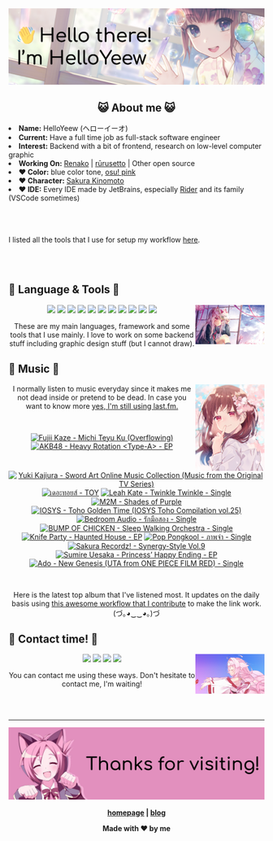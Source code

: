 <img src="welcome-banner.png" alt="Welcome!">

<h2 align="center">😺 About me 😺</h2> 
<!-- <href="https://music.apple.com/profile/HelloYeew"><img src="https://music-profile.rayriffy.com/theme/light.svg?uid=000318.14c819f20852410f9dbc0d2a5438f62b.0716" width="27%" align="right"></href> -->
<li><b>Name:</b> HelloYeew (ヘローイーオ)</li>
<li><b>Current:</b> Have a full time job as full-stack software engineer</li>
<li><b>Interest:</b> Backend with a bit of frontend, research on low-level computer graphic</li>
<li><b>Working On:</b> <a href="https://github.com/HelloYeew/renako">Renako</a> | <a href="https://github.com/Rurusetto/rurusetto">rūrusetto</a> | Other open source</li>
<li><b>❤️ Color:</b> blue color tone, <a href="https://www.color-hex.com/color-palette/104633">osu! pink</a></li>
<li><b>❤️ Character:</b> <a href="https://ccsakura.fandom.com/wiki/Sakura_Kinomoto">Sakura Kinomoto</a></li>
<li><b>❤️ IDE:</b> Every IDE made by JetBrains, especially <a href="https://www.jetbrains.com/rider/">Rider</a> and its family</li> (VSCode sometimes)
<br>
<br>
<br>
<br>

<p>I listed all the tools that I use for setup my workflow <a href="https://github.com/HelloYeew/workflow-setup">here</a>.</p>

<br>
<br>

## 📇 Language & Tools 📇

<img src="knowledge-pic.png" width="27%" align="right">
<p align="center"><img src="https://img.shields.io/badge/-python-3776AB.svg?&style=for-the-badge&logo=python&logoColor=white"/> <img src="https://img.shields.io/badge/-django-092E20.svg?&style=for-the-badge&logo=django&logoColor=white"/> <img src="https://img.shields.io/badge/-csharp-239120.svg?&style=for-the-badge&logo=csharp&logoColor=white"/> <img src="https://img.shields.io/badge/-javascript-F7DF1E.svg?&style=for-the-badge&logo=javascript&logoColor=black"/> <img src="https://img.shields.io/badge/-typescript-3178C6.svg?&style=for-the-badge&logo=typescript&logoColor=white"/> <img src="https://img.shields.io/badge/java-007396.svg?&style=for-the-badge&logo=java&logoColor=white"/> <img src="https://img.shields.io/badge/-html5-E34F26.svg?&style=for-the-badge&logo=html5&logoColor=white"/> <img src="https://img.shields.io/badge/-css3-1572B6.svg?&style=for-the-badge&logo=css3&logoColor=white"/> <img src="https://img.shields.io/badge/-nginx-009639.svg?&style=for-the-badge&logo=nginx&logoColor=white"/> <img src="https://img.shields.io/badge/-svelte-FF3E00.svg?&style=for-the-badge&logo=svelte&logoColor=white"/> <img src="https://img.shields.io/badge/-tailwind CSS-06B6D4.svg?&style=for-the-badge&logo=Tailwind CSS&logoColor=white"/>

<p align="center">These are my main languages, framework and some tools that I use mainly. I love to work on some backend stuff including graphic design stuff (but I cannot draw).</p>

## 🎵 Music 🎵

<img src="music-pic.png" width="27%" align="right">

<p align="center">I normally listen to music everyday since it makes me not dead inside or pretend to be dead. In case you want to know more <a href="https://www.last.fm/user/HelloYeew">yes, I'm still using last.fm.</p>
  
<br>

<!-- lastfm -->
<p align="center"><a href="https://www.last.fm/music/Fujii+Kaze/Michi+Teyu+Ku+(Overflowing)"><img src="https://lastfm.freetls.fastly.net/i/u/64s/83a435e55cce23b9bde1251f4c799d25.png" title="Fujii Kaze - Michi Teyu Ku (Overflowing)"></a> <a href="https://www.last.fm/music/AKB48/Heavy+Rotation+%3CType-A%3E+-+EP"><img src="https://lastfm.freetls.fastly.net/i/u/64s/388cbeb252a8a9bc500db279dda92e42.jpg" title="AKB48 - Heavy Rotation <Type-A> - EP"></a> <a href="https://www.last.fm/music/Yuki+Kajiura/Sword+Art+Online+Music+Collection+(Music+from+the+Original+TV+Series)"><img src="https://lastfm.freetls.fastly.net/i/u/64s/7f0460ce1f34ce6576b7e482ed2ce00b.jpg" title="Yuki Kajiura - Sword Art Online Music Collection (Music from the Original TV Series)"></a> <a href="https://www.last.fm/music/%E0%B9%80%E0%B8%94%E0%B8%AD%E0%B8%B0%E0%B8%97%E0%B8%AD%E0%B8%A2%E0%B8%AA%E0%B9%8C/TOY"><img src="https://lastfm.freetls.fastly.net/i/u/64s/4e3664634cc96c3172024d9044b97f09.jpg" title="เดอะทอยส์ - TOY"></a> <a href="https://www.last.fm/music/Leah+Kate/Twinkle+Twinkle+-+Single"><img src="https://lastfm.freetls.fastly.net/i/u/64s/0ade2995ca58429b5eb8257a7d40a348.jpg" title="Leah Kate - Twinkle Twinkle - Single"></a> <a href="https://www.last.fm/music/M2M/Shades+of+Purple"><img src="https://lastfm.freetls.fastly.net/i/u/64s/6adde2439c704db898b11b3d9bbda9b9.png" title="M2M - Shades of Purple"></a> <a href="https://www.last.fm/music/IOSYS/Toho+Golden+Time+(IOSYS+Toho+Compilation+vol.25)"><img src="https://lastfm.freetls.fastly.net/i/u/64s/8f703abb322f03f3c4cd38bdae5b233d.png" title="IOSYS - Toho Golden Time (IOSYS Toho Compilation vol.25)"></a> <a href="https://www.last.fm/music/Bedroom+Audio/%E0%B8%A3%E0%B8%B1%E0%B8%81%E0%B8%A1%E0%B8%B7%E0%B8%AD%E0%B8%AA%E0%B8%AD%E0%B8%87+-+Single"><img src="https://lastfm.freetls.fastly.net/i/u/64s/b7a38c5d4a9b19c59e74dae98b1beee3.jpg" title="Bedroom Audio - รักมือสอง - Single"></a> <a href="https://www.last.fm/music/BUMP+OF+CHICKEN/Sleep+Walking+Orchestra+-+Single"><img src="https://lastfm.freetls.fastly.net/i/u/64s/f7b6787c2092cfdcf9c4b28fd8fe55bd.jpg" title="BUMP OF CHICKEN - Sleep Walking Orchestra - Single"></a> <a href="https://www.last.fm/music/Knife+Party/Haunted+House+-+EP"><img src="https://lastfm.freetls.fastly.net/i/u/64s/1e0be3f104304784bff83621f8d52f33.jpg" title="Knife Party - Haunted House - EP"></a> <a href="https://www.last.fm/music/Pop+Pongkool/%E0%B8%A0%E0%B8%B2%E0%B8%9E%E0%B8%88%E0%B8%B3+-+Single"><img src="https://lastfm.freetls.fastly.net/i/u/64s/096f50f82f73dfde2c2f31d2f596e505.jpg" title="Pop Pongkool - ภาพจำ - Single"></a> <a href="https://www.last.fm/music/Sakura+Recordz!/Synergy-Style+Vol.9"><img src="https://lastfm.freetls.fastly.net/i/u/64s/6580b3b0aa0c250411a72a814ded0eda.png" title="Sakura Recordz! - Synergy-Style Vol.9"></a> <a href="https://www.last.fm/music/Sumire+Uesaka/Princess%E2%80%99+Happy+Ending+-+EP"><img src="https://lastfm.freetls.fastly.net/i/u/64s/97fb9f6d64c901e21aa41cdd81820333.jpg" title="Sumire Uesaka - Princess’ Happy Ending - EP"></a> <a href="https://www.last.fm/music/Ado/New+Genesis+(UTA+from+ONE+PIECE+FILM+RED)+-+Single"><img src="https://lastfm.freetls.fastly.net/i/u/64s/2fd1141f043e3d5bedf0a8daf10b31b8.jpg" title="Ado - New Genesis (UTA from ONE PIECE FILM RED) - Single"></a> </p>

<br>

<p align="center">Here is the latest top album that I've listened most. It updates on the daily basis using <a href="https://github.com/melipass/lastfm-to-markdown/">this awesome workflow that I contribute</a> to make the link work. (づ｡◕‿‿◕｡)づ</p>

## 📝 Contact time! 📝

<img src="contact-pic.png" width="27%" align="right">

<p align="center"><a href="https://twitter.com/nonggummud" target="_blank"><img src="https://img.shields.io/badge/-nonggummud-1DA1F2.svg?&style=for-the-badge&logo=Twitter&logoColor=white"/></a> <a href="https://www.linkedin.com/in/helloyeew" target="_blank"><img src="https://img.shields.io/badge/-helloyeew-0A66C2.svg?&style=for-the-badge&logo=linkedin&logoColor=white"/></a> <a href="https://peerlist.io/helloyeew"><img src="https://img.shields.io/badge/-peerlist-00AA45.svg?&style=for-the-badge"/></a> <a href="https://music.apple.com/profile/HelloYeew" target="_blank"><img src="https://img.shields.io/badge/-Apple Music-FC3C44.svg?&style=for-the-badge&logo=Apple&logoColor=white"/></a></p>

<p align="center">You can contact me using these ways. Don't hesitate to contact me, I'm waiting!</p>
<br>
<br>

---

<img src="bye-banner.png" alt="Thanks for visiting!">

<p align="center"><b><a href="https://helloyeew.dev">homepage</a> | <b><a href="https://helloyeew.dev/blog">blog</a></p>

<p align="center">Made with ❤️ by me</p>

